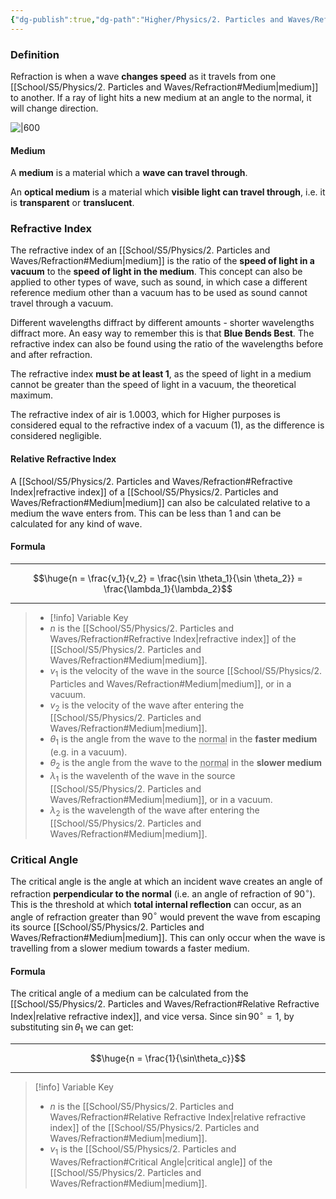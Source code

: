 ```yaml
---
{"dg-publish":true,"dg-path":"Higher/Physics/2. Particles and Waves/Refraction.md","dg-permalink":"physics/refraction","permalink":"/physics/refraction/"}
---
```



### Definition

Refraction is when a wave **changes speed** as it travels from one [[School/S5/Physics/2. Particles and Waves/Refraction#Medium\|medium]] to another. If a ray of light hits a new medium at an angle to the normal, it will change direction.

![|600](https://cdn.savemyexams.co.uk/cdn-cgi/image/w=1920,f=auto/uploads/2021/04/Refractive-Index.png)

#### Medium
A **medium** is a material which a **wave can travel through**.

An **optical medium** is a material which **visible light can travel through**, i.e. it is **transparent** or **translucent**.

### Refractive Index

The refractive index of an [[School/S5/Physics/2. Particles and Waves/Refraction#Medium\|medium]] is the ratio of the **speed of light in a vacuum** to the **speed of light in the medium**. This concept can also be applied to other types of wave, such as sound, in which case a different reference medium other than a vacuum has to be used as sound cannot travel through a vacuum.

Different wavelengths diffract by different amounts - shorter wavelengths diffract more. An easy way to remember this is that **Blue Bends Best**. The refractive index can also be found using the ratio of the wavelengths before and after refraction.

The refractive index **must be at least 1**, as the speed of light in a medium cannot be greater than the speed of light in a vacuum, the theoretical maximum.

The refractive index of air is $1.0003$, which for Higher purposes is considered equal to the refractive index of a vacuum ($1$), as the difference is considered negligible.

#### Relative Refractive Index

A [[School/S5/Physics/2. Particles and Waves/Refraction#Refractive Index\|refractive index]] of a [[School/S5/Physics/2. Particles and Waves/Refraction#Medium\|medium]] can also be calculated relative to a medium the wave enters from. This can be less than 1 and can be calculated for any kind of wave.

#### Formula

---

$$\huge{n = \frac{v_1}{v_2} = \frac{\sin \theta_1}{\sin \theta_2}} = \frac{\lambda_1}{\lambda_2}$$

---

> - [!info] Variable Key
> - $n$ is the [[School/S5/Physics/2. Particles and Waves/Refraction#Refractive Index\|refractive index]] of the [[School/S5/Physics/2. Particles and Waves/Refraction#Medium\|medium]].
> - $v_1$ is the velocity of the wave in the source [[School/S5/Physics/2. Particles and Waves/Refraction#Medium\|medium]], or in a vacuum.
> - $v_2$ is the velocity of the wave after entering the [[School/S5/Physics/2. Particles and Waves/Refraction#Medium\|medium]].
> - $\theta_1$ is the angle from the wave to the <abbr title="the line perpendicular to the surface of the medium">normal</abbr> in the **faster medium** (e.g. in a vacuum).
> - $\theta_2$ is the angle from the wave to the <abbr title="the line perpendicular to the surface of the medium">normal</abbr> in the **slower medium**
> - $\lambda_1$ is the wavelenth of the wave in the source [[School/S5/Physics/2. Particles and Waves/Refraction#Medium\|medium]], or in a vacuum.
> - $\lambda_2$ is the wavelength of the wave after entering the [[School/S5/Physics/2. Particles and Waves/Refraction#Medium\|medium]].

### Critical Angle
The critical angle is the angle at which an incident wave creates an angle of refraction **perpendicular to the normal** (i.e. an angle of refraction of $90^\circ$). This is the threshold at which **total internal reflection** can occur, as an angle of refraction greater than $90^\circ$ would prevent the wave from escaping its source [[School/S5/Physics/2. Particles and Waves/Refraction#Medium\|medium]]. This can only occur when the wave is travelling from a slower medium towards a faster medium.

#### Formula
The critical angle of a medium can be calculated from the [[School/S5/Physics/2. Particles and Waves/Refraction#Relative Refractive Index\|relative refractive index]], and vice versa. Since $\sin{90^\circ} = 1$, by substituting $\sin\theta_1$ we can get:

---

$$\huge{n = \frac{1}{\sin\theta_c}}$$

---

> [!info] Variable Key
> - $n$ is the [[School/S5/Physics/2. Particles and Waves/Refraction#Relative Refractive Index\|relative refractive index]] of the [[School/S5/Physics/2. Particles and Waves/Refraction#Medium\|medium]].
> - $v_1$ is the [[School/S5/Physics/2. Particles and Waves/Refraction#Critical Angle\|critical angle]] of the [[School/S5/Physics/2. Particles and Waves/Refraction#Medium\|medium]].
